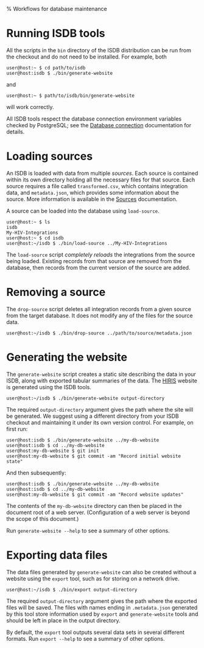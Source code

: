% Workflows for database maintenance


# Running ISDB tools

All the scripts in the `bin` directory of the ISDB distribution can be run from
the checkout and do not need to be installed. For example, both

```
user@host:~ $ cd path/to/isdb
user@host:isdb $ ./bin/generate-website
```

and

```
user@host:~ $ path/to/isdb/bin/generate-website
```

will work correctly.

All ISDB tools respect the database connection environment variables checked by
PostgreSQL; see the [Database connection](Database-connection.html)
documentation for details.

# Loading sources

An ISDB is loaded with data from multiple _sources_. Each source is contained
within its own directory holding all the necessary files for that source. Each
source requires a file called `transformed.csv`, which contains integration
data, and `metadata.json`, which provides some information about the source.
More information is available in the [Sources][] documentation.

A source can be loaded into the database using `load-source`.

```
user@host:~ $ ls
isdb
My-HIV-Integrations
user@host:~ $ cd isdb
user@host:~/isdb $ ./bin/load-source ../My-HIV-Integrations
```

The `load-source` script _completely reloads_ the integrations from the source
being loaded. Existing records from that source are removed from the database,
then records from the current version of the source are added.

# Removing a source

The `drop-source` script deletes all integration records from a given source
from the target database. It does not modify any of the files for the source
data.

```
user@host:~/isdb $ ./bin/drop-source ../path/to/source/metadata.json
```

# Generating the website

The `generate-website` script creates a static site describing the data in your
ISDB, along with exported tabular summaries of the data. The [HIRIS][] website
is generated using the ISDB tools.

```
user@host:~/isdb $ ./bin/generate-website output-directory
```

The required `output-directory` argument gives the path where the site will be
generated. We suggest using a different directory from your ISDB checkout and
maintaining it under its own version control. For example, on first run:

```
user@host:isdb $ ./bin/generate-website ../my-db-website
user@host:isdb $ cd ../my-db-website
user@host:my-db-website $ git init
user@host:my-db-website $ git commit -am "Record initial website state"
```

And then subsequently:

```
user@host:isdb $ ./bin/generate-website ../my-db-website
user@host:isdb $ cd ../my-db-website
user@host:my-db-website $ git commit -am "Record website updates"
```

The contents of the `my-db-website` directory can then be placed in the
document root of a web server. (Configuration of a web server is beyond the
scope of this document.)

Run `generate-website --help` to see a summary of other options.

# Exporting data files

The data files generated by `generate-website` can also be created without a
website using the `export` tool, such as for storing on a network drive.

```
user@host:~/isdb $ ./bin/export output-directory
```

The required `output-directory` argument gives the path where the exported
files will be saved. The files with names ending in `.metadata.json` generated
by this tool store information used by `export` and `generate-website` tools
and should be left in place in the output directory.

By default, the `export` tool outputs several data sets in several different
formats. Run `export --help` to see a summary of other options.

[HIRIS]: http://mullinslab.microbiol.washington.edu/hiris/
[Sources]: Sources.html
